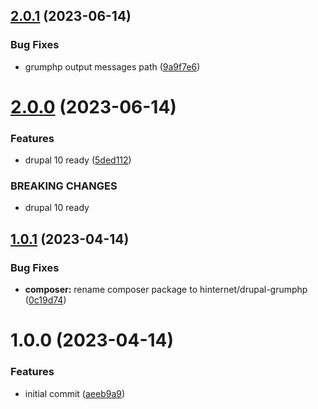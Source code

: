 ## [2.0.1](https://github.com/hinternet/drupal-grumphp/compare/v2.0.0...v2.0.1) (2023-06-14)


### Bug Fixes

* grumphp output messages path ([9a9f7e6](https://github.com/hinternet/drupal-grumphp/commit/9a9f7e6ba4915b2692d7a1274787e8c5c39f36ab))

# [2.0.0](https://github.com/hinternet/drupal-grumphp/compare/v1.0.1...v2.0.0) (2023-06-14)


### Features

* drupal 10 ready ([5ded112](https://github.com/hinternet/drupal-grumphp/commit/5ded1125017fa06dc7c3528620d77c7d7e289fe3))


### BREAKING CHANGES

* drupal 10 ready

## [1.0.1](https://github.com/hinternet/drupal-grumphp/compare/v1.0.0...v1.0.1) (2023-04-14)


### Bug Fixes

* **composer:** rename composer package to hinternet/drupal-grumphp ([0c19d74](https://github.com/hinternet/drupal-grumphp/commit/0c19d741f61333c0dfb046b27f24b1df1ed4817b))

# 1.0.0 (2023-04-14)


### Features

* initial commit ([aeeb9a9](https://github.com/hinternet/drupal-grumphp/commit/aeeb9a92a04ad1c6729ae34241b6ddd965a12827))
